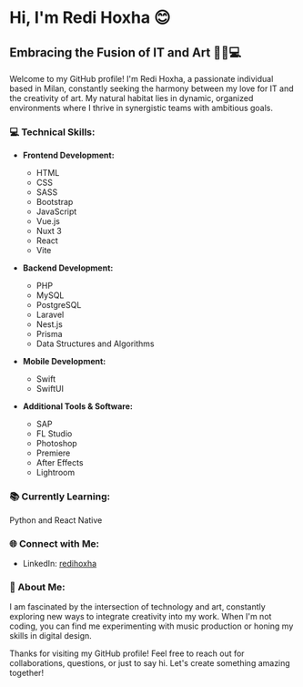 # Hi, I'm Redi Hoxha 😊

## Embracing the Fusion of IT and Art 🎨🎵💻

Welcome to my GitHub profile! I'm Redi Hoxha, a passionate individual based in Milan, constantly seeking the harmony between my love for IT and the creativity of art. My natural habitat lies in dynamic, organized environments where I thrive in synergistic teams with ambitious goals.


### 💻 Technical Skills:

- **Frontend Development:**
  - HTML
  - CSS
  - SASS
  - Bootstrap
  - JavaScript
  - Vue.js
  - Nuxt 3
  - React
  - Vite

- **Backend Development:**
  - PHP
  - MySQL
  - PostgreSQL
  - Laravel
  - Nest.js
  - Prisma
  - Data Structures and Algorithms

- **Mobile Development:**
  - Swift
  - SwiftUI

- **Additional Tools & Software:**
  - SAP
  - FL Studio
  - Photoshop
  - Premiere
  - After Effects
  - Lightroom

### 📚 Currently Learning:

Python and React Native

### 🌐 Connect with Me:

- LinkedIn: [redihoxha](https://www.linkedin.com/in/redihoxha/)

### 🎨 About Me:

I am fascinated by the intersection of technology and art, constantly exploring new ways to integrate creativity into my work. When I'm not coding, you can find me experimenting with music production or honing my skills in digital design.

Thanks for visiting my GitHub profile! Feel free to reach out for collaborations, questions, or just to say hi. Let's create something amazing together!
